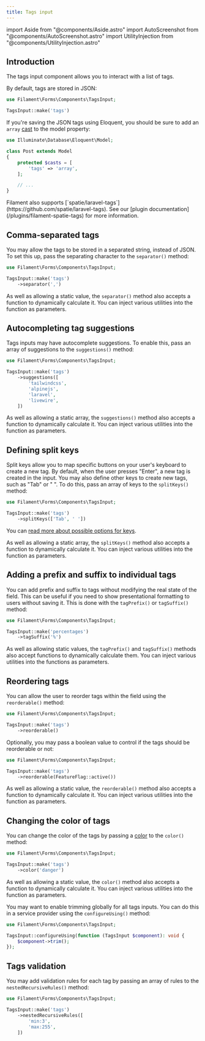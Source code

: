 ```yaml
---
title: Tags input
---
```

import Aside from "@components/Aside.astro"
import AutoScreenshot from "@components/AutoScreenshot.astro"
import UtilityInjection from "@components/UtilityInjection.astro"

## Introduction

The tags input component allows you to interact with a list of tags.

By default, tags are stored in JSON:

```php
use Filament\Forms\Components\TagsInput;

TagsInput::make('tags')
```

<AutoScreenshot name="forms/fields/tags-input/simple" alt="Tags input" version="4.x" />

If you're saving the JSON tags using Eloquent, you should be sure to add an `array` [cast](https://laravel.com/docs/eloquent-mutators#array-and-json-casting) to the model property:

```php
use Illuminate\Database\Eloquent\Model;

class Post extends Model
{
    protected $casts = [
        'tags' => 'array',
    ];

    // ...
}
```

<Aside variant="tip">
    Filament also supports [`spatie/laravel-tags`](https://github.com/spatie/laravel-tags). See our [plugin documentation](/plugins/filament-spatie-tags) for more information.
</Aside>

## Comma-separated tags

You may allow the tags to be stored in a separated string, instead of JSON. To set this up, pass the separating character to the `separator()` method:

```php
use Filament\Forms\Components\TagsInput;

TagsInput::make('tags')
    ->separator(',')
```

<UtilityInjection set="formFields" version="4.x">As well as allowing a static value, the `separator()` method also accepts a function to dynamically calculate it. You can inject various utilities into the function as parameters.</UtilityInjection>

## Autocompleting tag suggestions

Tags inputs may have autocomplete suggestions. To enable this, pass an array of suggestions to the `suggestions()` method:

```php
use Filament\Forms\Components\TagsInput;

TagsInput::make('tags')
    ->suggestions([
        'tailwindcss',
        'alpinejs',
        'laravel',
        'livewire',
    ])
```

<UtilityInjection set="formFields" version="4.x">As well as allowing a static array, the `suggestions()` method also accepts a function to dynamically calculate it. You can inject various utilities into the function as parameters.</UtilityInjection>

## Defining split keys

Split keys allow you to map specific buttons on your user's keyboard to create a new tag. By default, when the user presses "Enter", a new tag is created in the input. You may also define other keys to create new tags, such as "Tab" or " ". To do this, pass an array of keys to the `splitKeys()` method:

```php
use Filament\Forms\Components\TagsInput;

TagsInput::make('tags')
    ->splitKeys(['Tab', ' '])
```

You can [read more about possible options for keys](https://developer.mozilla.org/en-US/docs/Web/API/KeyboardEvent/key).

<UtilityInjection set="formFields" version="4.x">As well as allowing a static array, the `splitKeys()` method also accepts a function to dynamically calculate it. You can inject various utilities into the function as parameters.</UtilityInjection>

## Adding a prefix and suffix to individual tags

You can add prefix and suffix to tags without modifying the real state of the field. This can be useful if you need to show presentational formatting to users without saving it. This is done with the `tagPrefix()` or `tagSuffix()` method:

```php
use Filament\Forms\Components\TagsInput;

TagsInput::make('percentages')
    ->tagSuffix('%')
```

<UtilityInjection set="formFields" version="4.x">As well as allowing static values, the `tagPrefix()` and `tagSuffix()` methods also accept functions to dynamically calculate them. You can inject various utilities into the functions as parameters.</UtilityInjection>

## Reordering tags

You can allow the user to reorder tags within the field using the `reorderable()` method:

```php
use Filament\Forms\Components\TagsInput;

TagsInput::make('tags')
    ->reorderable()
```

Optionally, you may pass a boolean value to control if the tags should be reorderable or not:

```php
use Filament\Forms\Components\TagsInput;

TagsInput::make('tags')
    ->reorderable(FeatureFlag::active())
```

<UtilityInjection set="formFields" version="4.x">As well as allowing a static value, the `reorderable()` method also accepts a function to dynamically calculate it. You can inject various utilities into the function as parameters.</UtilityInjection>

## Changing the color of tags

You can change the color of the tags by passing a [color](../styling/colors) to the `color()` method:

```php
use Filament\Forms\Components\TagsInput;

TagsInput::make('tags')
    ->color('danger')
```

<UtilityInjection set="formFields" version="4.x">As well as allowing a static value, the `color()` method also accepts a function to dynamically calculate it. You can inject various utilities into the function as parameters.</UtilityInjection>

You may want to enable trimming globally for all tags inputs. You can do this in a service provider using the `configureUsing()` method:

```php
use Filament\Forms\Components\TagsInput;

TagsInput::configureUsing(function (TagsInput $component): void {
    $component->trim();
});
```

## Tags validation

You may add validation rules for each tag by passing an array of rules to the `nestedRecursiveRules()` method:

```php
use Filament\Forms\Components\TagsInput;

TagsInput::make('tags')
    ->nestedRecursiveRules([
        'min:3',
        'max:255',
    ])
```
